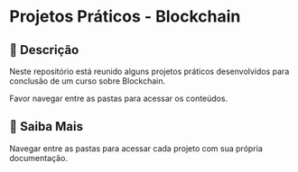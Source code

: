 # Projetos Práticos - Blockchain

## 📒 Descrição
Neste repositório está reunido alguns projetos práticos desenvolvidos para conclusão de um curso sobre Blockchain. 

Favor navegar entre as pastas para acessar os conteúdos.

## 🔎 Saiba Mais
Navegar entre as pastas para acessar cada projeto com sua própria documentação.
